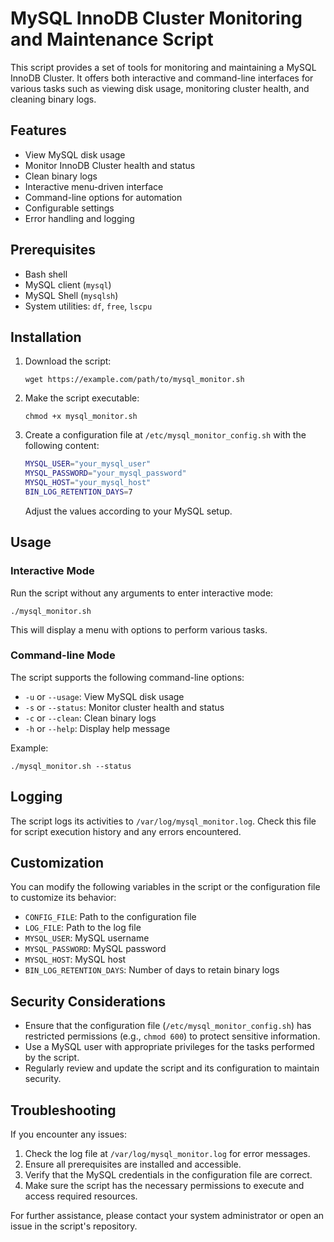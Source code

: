 # MySQL InnoDB Cluster Monitoring and Maintenance Script

This script provides a set of tools for monitoring and maintaining a MySQL InnoDB Cluster. It offers both interactive and command-line interfaces for various tasks such as viewing disk usage, monitoring cluster health, and cleaning binary logs.

## Features

- View MySQL disk usage
- Monitor InnoDB Cluster health and status
- Clean binary logs
- Interactive menu-driven interface
- Command-line options for automation
- Configurable settings
- Error handling and logging

## Prerequisites

- Bash shell
- MySQL client (`mysql`)
- MySQL Shell (`mysqlsh`)
- System utilities: `df`, `free`, `lscpu`

## Installation

1. Download the script:
   ```
   wget https://example.com/path/to/mysql_monitor.sh
   ```

2. Make the script executable:
   ```
   chmod +x mysql_monitor.sh
   ```

3. Create a configuration file at `/etc/mysql_monitor_config.sh` with the following content:
   ```bash
   MYSQL_USER="your_mysql_user"
   MYSQL_PASSWORD="your_mysql_password"
   MYSQL_HOST="your_mysql_host"
   BIN_LOG_RETENTION_DAYS=7
   ```
   Adjust the values according to your MySQL setup.

## Usage

### Interactive Mode

Run the script without any arguments to enter interactive mode:

```
./mysql_monitor.sh
```

This will display a menu with options to perform various tasks.

### Command-line Mode

The script supports the following command-line options:

- `-u` or `--usage`: View MySQL disk usage
- `-s` or `--status`: Monitor cluster health and status
- `-c` or `--clean`: Clean binary logs
- `-h` or `--help`: Display help message

Example:
```
./mysql_monitor.sh --status
```

## Logging

The script logs its activities to `/var/log/mysql_monitor.log`. Check this file for script execution history and any errors encountered.

## Customization

You can modify the following variables in the script or the configuration file to customize its behavior:

- `CONFIG_FILE`: Path to the configuration file
- `LOG_FILE`: Path to the log file
- `MYSQL_USER`: MySQL username
- `MYSQL_PASSWORD`: MySQL password
- `MYSQL_HOST`: MySQL host
- `BIN_LOG_RETENTION_DAYS`: Number of days to retain binary logs

## Security Considerations

- Ensure that the configuration file (`/etc/mysql_monitor_config.sh`) has restricted permissions (e.g., `chmod 600`) to protect sensitive information.
- Use a MySQL user with appropriate privileges for the tasks performed by the script.
- Regularly review and update the script and its configuration to maintain security.

## Troubleshooting

If you encounter any issues:

1. Check the log file at `/var/log/mysql_monitor.log` for error messages.
2. Ensure all prerequisites are installed and accessible.
3. Verify that the MySQL credentials in the configuration file are correct.
4. Make sure the script has the necessary permissions to execute and access required resources.

For further assistance, please contact your system administrator or open an issue in the script's repository.